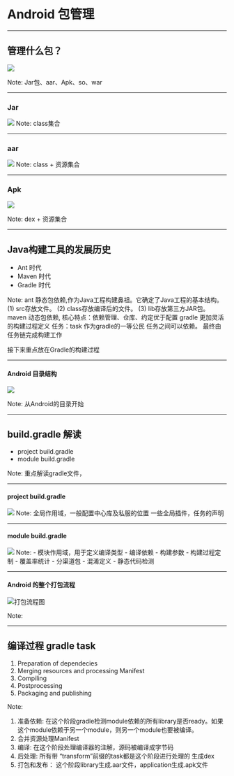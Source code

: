 # Android 包管理

- - -

## 管理什么包？

![](http://onhff7qaf.bkt.clouddn.com/android-package-2.png)

Note: Jar包、aar、Apk、so、war

- - -

### Jar

![](http://onhff7qaf.bkt.clouddn.com/android-package-6.png)
Note: class集合

- - -

### aar

![](http://onhff7qaf.bkt.clouddn.com/android-package-4.png)
Note: class + 资源集合

- - -

### Apk

![](http://onhff7qaf.bkt.clouddn.com/android-package-9.png?imageView2/2/w/1000/q/75|imageslim)

Note: dex + 资源集合

- - -

## Java构建工具的发展历史
- Ant 时代
- Maven 时代
- Gradle 时代

Note: ant 静态包依赖,作为Java工程构建鼻祖。它确定了Java工程的基本结构。
(1) src存放文件。
(2) class存放编译后的文件。
(3) lib存放第三方JAR包。
 maven 动态包依赖,
 核心特点：依赖管理、仓库、约定优于配置
gradle 更加灵活的构建过程定义
任务：task 作为gradle的一等公民
任务之间可以依赖。
最终由任务链完成构建工作

接下来重点放在Gradle的构建过程

- - -

#### Android 目录结构
![](http://onhff7qaf.bkt.clouddn.com/project-structure_2x.png?imageView2/2/w/500/q/75|imageslim)

Note: 从Android的目录开始

- - -

## build.gradle 解读
-  project build.gradle
-  module build.gradle

Note: 重点解读gradle文件，

- - -

#### project build.gradle
![](http://onhff7qaf.bkt.clouddn.com/android-package-7.png)
Note:  全局作用域，一般配置中心库及私服的位置 一些全局插件，任务的声明

- - -

#### module build.gradle
![](http://onhff7qaf.bkt.clouddn.com/android-package-8.png)
Note:   - 模块作用域，用于定义编译类型
        - 编译依赖
        - 构建参数
        - 构建过程定制
        - 覆盖率统计
        - 分渠道包
        - 混淆定义
        - 静态代码检测

- - -

#### Android 的整个打包流程
![打包流程图](http://onhff7qaf.bkt.clouddn.com/build-process_2x.png?imageView2/2/w/600/q/75|imageslim)

Note: 

- - -

##  编译过程 gradle task

1. Preparation of dependecies
2. Merging resources and processing Manifest 
3. Compiling
4. Postprocessing
5. Packaging and publishing

Note: 
1. 准备依赖: 在这个阶段gradle检测module依赖的所有library是否ready。如果这个module依赖于另一个module，则另一个module也要被编译。
2. 合并资源处理Manifest
3. 编译: 在这个阶段处理编译器的注解，源码被编译成字节码
4. 后处理: 所有带 “transform”前缀的task都是这个阶段进行处理的  生成dex
5. 打包和发布： 这个阶段library生成.aar文件，application生成.apk文件

